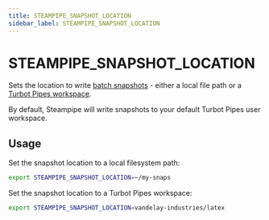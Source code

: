 ```yaml
---
title: STEAMPIPE_SNAPSHOT_LOCATION
sidebar_label: STEAMPIPE_SNAPSHOT_LOCATION
---
```



# STEAMPIPE_SNAPSHOT_LOCATION
Sets the location to write [batch snapshots](/docs/snapshots/batch-snapshots) - either a local file path or a [Turbot Pipes workspace](https://turbot.com/pipes/docs/workspaces).

By default, Steampipe will write snapshots to your default Turbot Pipes user workspace.

## Usage 
Set the snapshot location to a local filesystem path:

```bash
export STEAMPIPE_SNAPSHOT_LOCATION=~/my-snaps
```


Set the snapshot location to a Turbot Pipes workspace:

```bash
export STEAMPIPE_SNAPSHOT_LOCATION=vandelay-industries/latex 
```